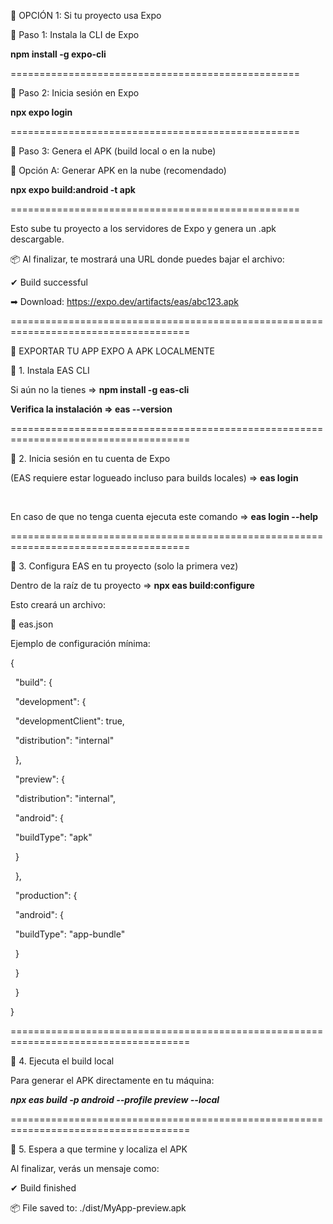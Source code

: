 🚀 OPCIÓN 1: Si tu proyecto usa Expo

🧩 Paso 1: Instala la CLI de Expo



**npm install -g expo-cli**



==================================================



🧩 Paso 2: Inicia sesión en Expo



**npx expo login**



==================================================



🧩 Paso 3: Genera el APK (build local o en la nube)

🔸 Opción A: Generar APK en la nube (recomendado)



**npx expo build:android -t apk**



==================================================

Esto sube tu proyecto a los servidores de Expo y genera un .apk descargable.



📦 Al finalizar, te mostrará una URL donde puedes bajar el archivo:



✔ Build successful

➡ Download: https://expo.dev/artifacts/eas/abc123.apk



=====================================================================================





🚀 EXPORTAR TU APP EXPO A APK LOCALMENTE

🧩 1. Instala EAS CLI



Si aún no la tienes => **npm install -g eas-cli**



**Verifica la instalación => eas --version**



=====================================================================================



🧩 2. Inicia sesión en tu cuenta de Expo



(EAS requiere estar logueado incluso para builds locales) => **eas login**

&nbsp;

En caso de que no tenga cuenta ejecuta este comando => **eas login --help** 



=====================================================================================



🧩 3. Configura EAS en tu proyecto (solo la primera vez)



Dentro de la raíz de tu proyecto => **npx eas build:configure**





Esto creará un archivo:

📄 eas.json



Ejemplo de configuración mínima:



{

&nbsp; "build": {

&nbsp;   "development": {

&nbsp;     "developmentClient": true,

&nbsp;     "distribution": "internal"

&nbsp;   },

&nbsp;   "preview": {

&nbsp;     "distribution": "internal",

&nbsp;     "android": {

&nbsp;       "buildType": "apk"

&nbsp;     }

&nbsp;   },

&nbsp;   "production": {

&nbsp;     "android": {

&nbsp;       "buildType": "app-bundle"

&nbsp;     }

&nbsp;   }

&nbsp; }

}



=====================================================================================



🧩 4. Ejecuta el build local



Para generar el APK directamente en tu máquina:



***npx eas build -p android --profile preview --local***



=====================================================================================



🧩 5. Espera a que termine y localiza el APK



Al finalizar, verás un mensaje como:



✔ Build finished

📦 File saved to: ./dist/MyApp-preview.apk



